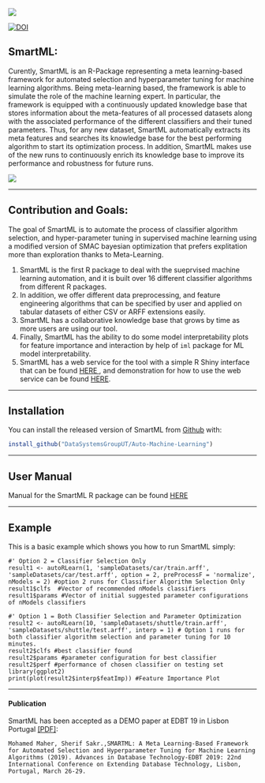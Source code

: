 <img src = "https://bigdata.cs.ut.ee/smartml/images/banner.png">

[![DOI](http://joss.theoj.org/papers/10.21105/joss.00786/status.svg)](https://doi.org/10.5441/002/edbt.2019.54)

## SmartML: 
Curently, SmartML is an R-Package representing a meta learning-based framework for automated selection and hyperparameter tuning for machine learning algorithms. Being meta-learning based, the framework is able to simulate the role of the machine learning expert. In particular, the framework is equipped with a continuously updated knowledge base that stores information about the meta-features of all processed datasets along with the associated performance of the different classifiers and their tuned parameters. Thus, for any new dataset, SmartML automatically extracts its meta features and searches its knowledge base for the best performing algorithm to start its optimization process. In addition, SmartML makes use of the new runs to continuously enrich its knowledge base to improve its performance and robustness for future runs.

<img src = "https://bigdata.cs.ut.ee/smartml/images/arch.jpg">

---
## Contribution and Goals:

The goal of SmartML is to automate the process of classifier algorithm selection, and hyper-parameter tuning in supervised machine learning using a modified version of SMAC bayesian optimization that prefers explitation more than exploration thanks to Meta-Learning. 
1. SmartML is the first R package to deal with the sueprvised machine learning automation, and it is built over 16 different classifier algorithms from different R packages. <br>
2. In addition, we offer different data preprocessing, and feature engineering algorithms that can be specified by user and applied on tabular datasets of either CSV or ARFF extensions easily.
3. SmartML has a collaborative knowledge base that grows by time as more users are using our tool.
4. Finally, SmartML has the ability to do some model interpretability plots for feature importance and interaction by help of ```iml``` package for ML model interpretability.
5. SmartML has a web service for the tool with a simple R Shiny interface that can be found <a href = "https://bigdata.cs.ut.ee/smartml/index.html"> HERE </a>, and demonstration for how to use the web service can be found <a href="https://www.youtube.com/watch?v=m5sbV1P8oqU">HERE</a>.

---
## Installation

You can install the released version of SmartML from [Github](https://github.com/DataSystemsGroupUT/Auto-Machine-Learning) with:

``` r
install_github("DataSystemsGroupUT/Auto-Machine-Learning")
```

---
## User Manual

Manual for the SmartML R package can be found <a href = "https://github.com/DataSystemsGroupUT/Auto-Machine-Learning/blob/master/manual.pdf"> HERE </a>

---
## Example

This is a basic example which shows you how to run SmartML simply:

```{r example}
#' Option 2 = Classifier Selection Only
result1 <- autoRLearn(1, 'sampleDatasets/car/train.arff', 'sampleDatasets/car/test.arff', option = 2, preProcessF = 'normalize', nModels = 2) #option 2 runs for Classifier Algorithm Selection Only
result1$clfs  #Vector of recommended nModels classifiers
result1$params #Vector of initial suggested parameter configurations of nModels classifiers
```
```
#' Option 1 = Both Classifier Selection and Parameter Optimization
result2 <- autoRLearn(10, 'sampleDatasets/shuttle/train.arff', 'sampleDatasets/shuttle/test.arff', interp = 1) # Option 1 runs for both classifier algorithm selection and parameter tuning for 10 minutes.
result2$clfs #best classifier found
result2$params #parameter configuration for best classifier
result2$perf #performance of chosen classifier on testing set
library(ggplot2)
print(plot(result2$interp$featImp)) #Feature Importance Plot

```

---
#### Publication

SmartML has been accepted as a DEMO paper at EDBT 19 in Lisbon Portugal <a href = "http://openproceedings.org/2019/conf/edbt/EDBT19_paper_235.pdf">[PDF]</a>:
```
Mohamed Maher, Sherif Sakr.,SMARTML: A Meta Learning-Based Framework for Automated Selection and Hyperparameter Tuning for Machine Learning Algorithms (2019). Advances in Database Technology-EDBT 2019: 22nd International Conference on Extending Database Technology, Lisbon, Portugal, March 26-29.
```
